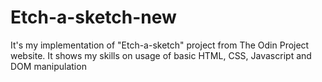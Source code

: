 # Etch-a-sketch-new
It's my implementation of "Etch-a-sketch" project from The Odin Project website. It shows my skills on usage of basic HTML, CSS, Javascript and DOM manipulation
